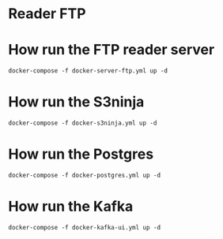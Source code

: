 # Reader FTP

# How run the FTP reader server

```
docker-compose -f docker-server-ftp.yml up -d
```

# How run the S3ninja

```
docker-compose -f docker-s3ninja.yml up -d
```

# How run the Postgres

```
docker-compose -f docker-postgres.yml up -d
```

# How run the Kafka

```
docker-compose -f docker-kafka-ui.yml up -d
```